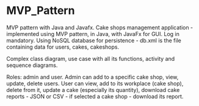# MVP_Pattern
MVP pattern with Java and Javafx.
Cake shops management application - implemented using MVP pattern, in Java, with JavaFx for GUI. Log in mandatory.
Using NoSQL database for persistence - db.xml is the file containing data for users, cakes, cakeshops.

Complex class diagram, use case with all its functions, activity and sequence diagrams.

Roles: admin and user. Admin can add to a specific cake shop, view, update, delete users. User can view, add to its workplace (cake shop), delete from it, update a cake (especially its quantity), download cake reports - JSON or CSV - if selected a cake shop - download its report. 

